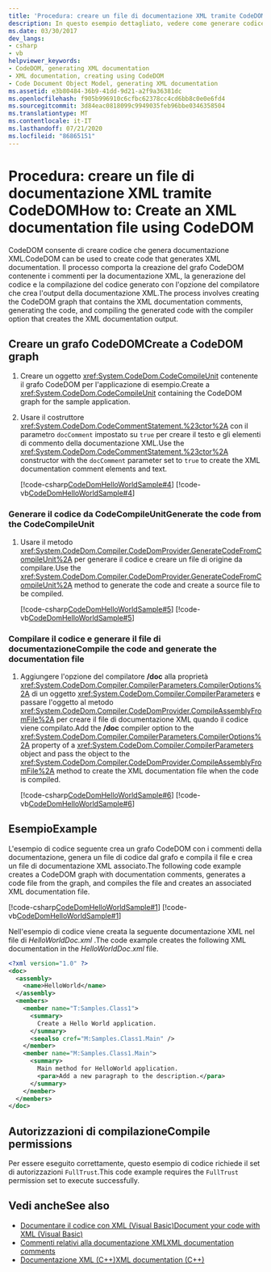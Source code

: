 ```yaml
---
title: 'Procedura: creare un file di documentazione XML tramite CodeDOM'
description: In questo esempio dettagliato, vedere come generare codice per la creazione di un file di documentazione XML tramite il Code Document Object Model (CodeDOM).
ms.date: 03/30/2017
dev_langs:
- csharp
- vb
helpviewer_keywords:
- CodeDOM, generating XML documentation
- XML documentation, creating using CodeDOM
- Code Document Object Model, generating XML documentation
ms.assetid: e3b80484-36b9-41dd-9d21-a2f9a36381dc
ms.openlocfilehash: f905b996910c6cfbc62378cc4cd6bb8c0e0e6fd4
ms.sourcegitcommit: 3d84eac0818099c9949035feb96bbe0346358504
ms.translationtype: MT
ms.contentlocale: it-IT
ms.lasthandoff: 07/21/2020
ms.locfileid: "86865151"
---
```

# <a name="how-to-create-an-xml-documentation-file-using-codedom"></a><span data-ttu-id="ede61-103">Procedura: creare un file di documentazione XML tramite CodeDOM</span><span class="sxs-lookup"><span data-stu-id="ede61-103">How to: Create an XML documentation file using CodeDOM</span></span>

<span data-ttu-id="ede61-104">CodeDOM consente di creare codice che genera documentazione XML.</span><span class="sxs-lookup"><span data-stu-id="ede61-104">CodeDOM can be used to create code that generates XML documentation.</span></span> <span data-ttu-id="ede61-105">Il processo comporta la creazione del grafo CodeDOM contenente i commenti per la documentazione XML, la generazione del codice e la compilazione del codice generato con l'opzione del compilatore che crea l'output della documentazione XML.</span><span class="sxs-lookup"><span data-stu-id="ede61-105">The process involves creating the CodeDOM graph that contains the XML documentation comments, generating the code, and compiling the generated code with the compiler option that creates the XML documentation output.</span></span>  
  
## <a name="create-a-codedom-graph"></a><span data-ttu-id="ede61-106">Creare un grafo CodeDOM</span><span class="sxs-lookup"><span data-stu-id="ede61-106">Create a CodeDOM graph</span></span>
  
1. <span data-ttu-id="ede61-107">Creare un oggetto <xref:System.CodeDom.CodeCompileUnit> contenente il grafo CodeDOM per l'applicazione di esempio.</span><span class="sxs-lookup"><span data-stu-id="ede61-107">Create a <xref:System.CodeDom.CodeCompileUnit> containing the CodeDOM graph for the sample application.</span></span>  
  
2. <span data-ttu-id="ede61-108">Usare il costruttore <xref:System.CodeDom.CodeCommentStatement.%23ctor%2A> con il parametro `docComment` impostato su `true` per creare il testo e gli elementi di commento della documentazione XML.</span><span class="sxs-lookup"><span data-stu-id="ede61-108">Use the <xref:System.CodeDom.CodeCommentStatement.%23ctor%2A> constructor with the `docComment` parameter set to `true` to create the XML documentation comment elements and text.</span></span>  
  
     [!code-csharp[CodeDomHelloWorldSample#4](../../../samples/snippets/csharp/VS_Snippets_CLR/CodeDomHelloWorldSample/cs/program.cs#4)]
     [!code-vb[CodeDomHelloWorldSample#4](../../../samples/snippets/visualbasic/VS_Snippets_CLR/CodeDomHelloWorldSample/vb/program.vb#4)]  
  
### <a name="generate-the-code-from-the-codecompileunit"></a><span data-ttu-id="ede61-109">Generare il codice da CodeCompileUnit</span><span class="sxs-lookup"><span data-stu-id="ede61-109">Generate the code from the CodeCompileUnit</span></span>
  
1. <span data-ttu-id="ede61-110">Usare il metodo <xref:System.CodeDom.Compiler.CodeDomProvider.GenerateCodeFromCompileUnit%2A> per generare il codice e creare un file di origine da compilare.</span><span class="sxs-lookup"><span data-stu-id="ede61-110">Use the <xref:System.CodeDom.Compiler.CodeDomProvider.GenerateCodeFromCompileUnit%2A> method to generate the code and create a source file to be compiled.</span></span>  
  
     [!code-csharp[CodeDomHelloWorldSample#5](../../../samples/snippets/csharp/VS_Snippets_CLR/CodeDomHelloWorldSample/cs/program.cs#5)]
     [!code-vb[CodeDomHelloWorldSample#5](../../../samples/snippets/visualbasic/VS_Snippets_CLR/CodeDomHelloWorldSample/vb/program.vb#5)]  
  
### <a name="compile-the-code-and-generate-the-documentation-file"></a><span data-ttu-id="ede61-111">Compilare il codice e generare il file di documentazione</span><span class="sxs-lookup"><span data-stu-id="ede61-111">Compile the code and generate the documentation file</span></span>
  
1. <span data-ttu-id="ede61-112">Aggiungere l'opzione del compilatore **/doc** alla proprietà <xref:System.CodeDom.Compiler.CompilerParameters.CompilerOptions%2A> di un oggetto <xref:System.CodeDom.Compiler.CompilerParameters> e passare l'oggetto al metodo <xref:System.CodeDom.Compiler.CodeDomProvider.CompileAssemblyFromFile%2A> per creare il file di documentazione XML quando il codice viene compilato.</span><span class="sxs-lookup"><span data-stu-id="ede61-112">Add the **/doc** compiler option to the <xref:System.CodeDom.Compiler.CompilerParameters.CompilerOptions%2A> property of a <xref:System.CodeDom.Compiler.CompilerParameters> object and pass the object to the <xref:System.CodeDom.Compiler.CodeDomProvider.CompileAssemblyFromFile%2A> method to create the XML documentation file when the code is compiled.</span></span>  
  
     [!code-csharp[CodeDomHelloWorldSample#6](../../../samples/snippets/csharp/VS_Snippets_CLR/CodeDomHelloWorldSample/cs/program.cs#6)]
     [!code-vb[CodeDomHelloWorldSample#6](../../../samples/snippets/visualbasic/VS_Snippets_CLR/CodeDomHelloWorldSample/vb/program.vb#6)]  
  
## <a name="example"></a><span data-ttu-id="ede61-113">Esempio</span><span class="sxs-lookup"><span data-stu-id="ede61-113">Example</span></span>

<span data-ttu-id="ede61-114">L'esempio di codice seguente crea un grafo CodeDOM con i commenti della documentazione, genera un file di codice dal grafo e compila il file e crea un file di documentazione XML associato.</span><span class="sxs-lookup"><span data-stu-id="ede61-114">The following code example creates a CodeDOM graph with documentation comments, generates a code file from the graph, and compiles the file and creates an associated XML documentation file.</span></span>  
  
 [!code-csharp[CodeDomHelloWorldSample#1](../../../samples/snippets/csharp/VS_Snippets_CLR/CodeDomHelloWorldSample/cs/program.cs#1)]
 [!code-vb[CodeDomHelloWorldSample#1](../../../samples/snippets/visualbasic/VS_Snippets_CLR/CodeDomHelloWorldSample/vb/program.vb#1)]  
  
 <span data-ttu-id="ede61-115">Nell'esempio di codice viene creata la seguente documentazione XML nel file di *HelloWorldDoc.xml* .</span><span class="sxs-lookup"><span data-stu-id="ede61-115">The code example creates the following XML documentation in the *HelloWorldDoc.xml* file.</span></span>  
  
```xml  
<?xml version="1.0" ?>
<doc>  
  <assembly>  
    <name>HelloWorld</name>
  </assembly>  
  <members>  
    <member name="T:Samples.Class1">  
      <summary>  
        Create a Hello World application.
      </summary>
      <seealso cref="M:Samples.Class1.Main" />
    </member>  
    <member name="M:Samples.Class1.Main">  
      <summary>  
        Main method for HelloWorld application.
        <para>Add a new paragraph to the description.</para>
      </summary>  
    </member>  
  </members>  
</doc>  
```  
  
## <a name="compile-permissions"></a><span data-ttu-id="ede61-116">Autorizzazioni di compilazione</span><span class="sxs-lookup"><span data-stu-id="ede61-116">Compile permissions</span></span>
  
<span data-ttu-id="ede61-117">Per essere eseguito correttamente, questo esempio di codice richiede il set di autorizzazioni `FullTrust`.</span><span class="sxs-lookup"><span data-stu-id="ede61-117">This code example requires the `FullTrust` permission set to execute successfully.</span></span>
  
## <a name="see-also"></a><span data-ttu-id="ede61-118">Vedi anche</span><span class="sxs-lookup"><span data-stu-id="ede61-118">See also</span></span>

- [<span data-ttu-id="ede61-119">Documentare il codice con XML (Visual Basic)</span><span class="sxs-lookup"><span data-stu-id="ede61-119">Document your code with XML (Visual Basic)</span></span>](../../visual-basic/programming-guide/program-structure/documenting-your-code-with-xml.md)
- [<span data-ttu-id="ede61-120">Commenti relativi alla documentazione XML</span><span class="sxs-lookup"><span data-stu-id="ede61-120">XML documentation comments</span></span>](../../csharp/programming-guide/xmldoc/index.md)
- [<span data-ttu-id="ede61-121">Documentazione XML (C++)</span><span class="sxs-lookup"><span data-stu-id="ede61-121">XML documentation (C++)</span></span>](/cpp/ide/xml-documentation-visual-cpp)
